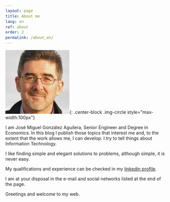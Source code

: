 ```yaml
---
layout: page
title: About me
lang: en
ref: about
order: 2
permalink: /about_en/
---
```


![](/images/jmga.jpg){: .center-block .img-circle style="max-width:100px"}

I am José Miguel González Aguilera, Senior Engineer and
Degree in Economics. In this blog I publish those topics
that interest me and, to the extent that the work allows me, I can
develop. I try to tell things about Information Technology.

I like finding simple and elegant solutions to problems,
although simple, it is never easy.


My qualifications and experience can be checked in my [linkedin profile](http://es.linkedin.com/in/jose-miguel-gonzalez-aguilera-a727b010).

I am at your disposal in the e-mail and social networks listed
at the end of the page.

Greetings and welcome to my web.

